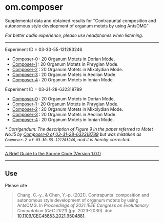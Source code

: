 # om.composer

Supplemental data and obtained results for "Contrapuntal composition and autonomous style development of organum motets by using AntsOMG"

*For better audio experience, please use headphones when listening.*

----------

Experiment ID = 03-30-55-121283246

* [Composer-0](Composer-0_03-30.md) : 20 Organum Motets in Dorian Mode.
* [Composer-1](Composer-1_03-30.md) : 20 Organum Motets in Phrygian Mode.
* [Composer-2](Composer-2_03-30.md) : 20 Organum Motets in Mixolydian Mode.
* [Composer-3](Composer-3_03-30.md) : 20 Organum Motets in Aeolian Mode.
* [Composer-4](Composer-4_03-30.md) : 20 Organum Motets in Ionian Mode.

Experiment ID = 03-31-28-632318789

* [Composer-0](Composer-0_03-31.md) : 20 Organum Motets in Dorian Mode.
* [Composer-1](Composer-1_03-31.md) : 20 Organum Motets in Phrygian Mode.
* [Composer-2](Composer-2_03-31.md) : 20 Organum Motets in Mixolydian Mode.
* [Composer-3](Composer-3_03-31.md) : 20 Organum Motets in Aeolian Mode.
* [Composer-4](Composer-4_03-31.md) : 20 Organum Motets in Ionian Mode.

_* Corrigendum: The description of Figure 9 in the paper referred to Motet No.15 by [Composer-0 of 03-31-28-632318789](Composer-0_03-31.md) but was mistaken as `Composer-2 of 03-30-55-121283246`, and it is hereby corrected._

----------

[A Brief Guide to the Source Code (Version 1.0.1)](/code/README.md)

----------

## Use

Please cite

> Chang, C.-y., & Chen, Y.-p. (2021). Contrapuntal composition and autonomous style development of organum motets by using AntsOMG. In <i>Proceedings of 2021 IEEE Congress on Evolutionary Computation (CEC 2021)</i> (pp. 2023-2030). doi: [10.1109/CEC45853.2021.9504881](http://dx.doi.org/10.1109/CEC45853.2021.9504881).
